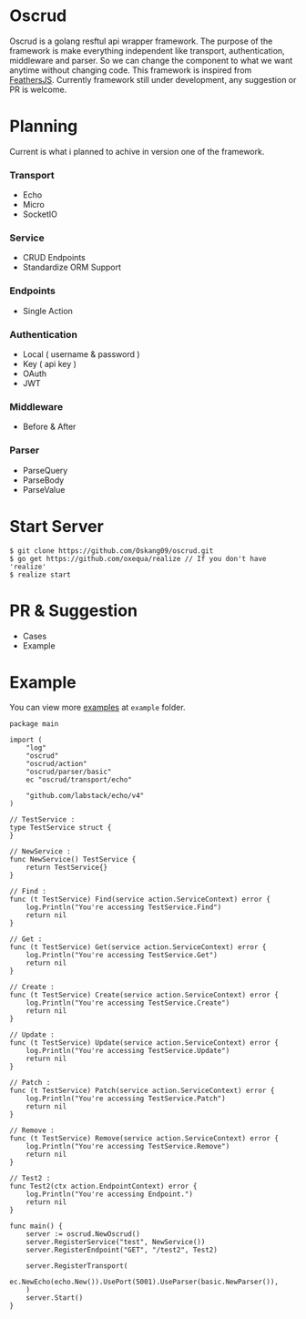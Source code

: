 # Oscrud

Oscrud is a golang resftul api wrapper framework. The purpose of the framework is make everything independent like transport, authentication, middleware and parser. So we can change the component to what we want anytime without changing code. This framework is inspired from [FeathersJS](https://feathersjs.com/). Currently framework still under development, any suggestion or PR is welcome.

# Planning

Current is what i planned to achive in version one of the framework.

### Transport

* Echo
* Micro
* SocketIO

### Service

* CRUD Endpoints
* Standardize ORM Support

### Endpoints

* Single Action

### Authentication

* Local ( username & password )
* Key ( api key )
* OAuth
* JWT

### Middleware

* Before & After

### Parser

* ParseQuery
* ParseBody
* ParseValue

# Start Server

```
$ git clone https://github.com/Oskang09/oscrud.git
$ go get https://github.com/oxequa/realize // If you don't have 'realize'
$ realize start
```

# PR & Suggestion 

* Cases
* Example

# Example

You can view more [examples](https://github.com/Oskang09/oscrud/tree/master/example) at `example` folder.

```
package main

import (
	"log"
	"oscrud"
	"oscrud/action"
	"oscrud/parser/basic"
	ec "oscrud/transport/echo"

	"github.com/labstack/echo/v4"
)

// TestService :
type TestService struct {
}

// NewService :
func NewService() TestService {
	return TestService{}
}

// Find :
func (t TestService) Find(service action.ServiceContext) error {
	log.Println("You're accessing TestService.Find")
	return nil
}

// Get :
func (t TestService) Get(service action.ServiceContext) error {
	log.Println("You're accessing TestService.Get")
	return nil
}

// Create :
func (t TestService) Create(service action.ServiceContext) error {
	log.Println("You're accessing TestService.Create")
	return nil
}

// Update :
func (t TestService) Update(service action.ServiceContext) error {
	log.Println("You're accessing TestService.Update")
	return nil
}

// Patch :
func (t TestService) Patch(service action.ServiceContext) error {
	log.Println("You're accessing TestService.Patch")
	return nil
}

// Remove :
func (t TestService) Remove(service action.ServiceContext) error {
	log.Println("You're accessing TestService.Remove")
	return nil
}

// Test2 :
func Test2(ctx action.EndpointContext) error {
	log.Println("You're accessing Endpoint.")
	return nil
}

func main() {
	server := oscrud.NewOscrud()
	server.RegisterService("test", NewService())
	server.RegisterEndpoint("GET", "/test2", Test2)

	server.RegisterTransport(
		ec.NewEcho(echo.New()).UsePort(5001).UseParser(basic.NewParser()),
	)
	server.Start()
}
```
